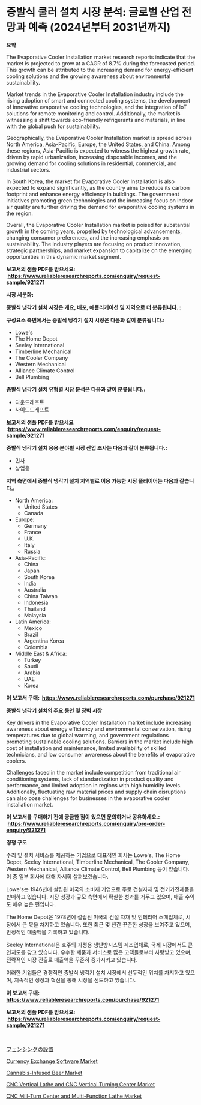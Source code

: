 <p><h1>증발식 쿨러 설치 시장 분석: 글로벌 산업 전망과 예측 (2024년부터 2031년까지)</h1></p><p><strong>요약</strong></p>
<p><p>The Evaporative Cooler Installation market research reports indicate that the market is projected to grow at a CAGR of 8.7% during the forecasted period. This growth can be attributed to the increasing demand for energy-efficient cooling solutions and the growing awareness about environmental sustainability.</p><p>Market trends in the Evaporative Cooler Installation industry include the rising adoption of smart and connected cooling systems, the development of innovative evaporative cooling technologies, and the integration of IoT solutions for remote monitoring and control. Additionally, the market is witnessing a shift towards eco-friendly refrigerants and materials, in line with the global push for sustainability.</p><p>Geographically, the Evaporative Cooler Installation market is spread across North America, Asia-Pacific, Europe, the United States, and China. Among these regions, Asia-Pacific is expected to witness the highest growth rate, driven by rapid urbanization, increasing disposable incomes, and the growing demand for cooling solutions in residential, commercial, and industrial sectors.</p><p>In South Korea, the market for Evaporative Cooler Installation is also expected to expand significantly, as the country aims to reduce its carbon footprint and enhance energy efficiency in buildings. The government initiatives promoting green technologies and the increasing focus on indoor air quality are further driving the demand for evaporative cooling systems in the region.</p><p>Overall, the Evaporative Cooler Installation market is poised for substantial growth in the coming years, propelled by technological advancements, changing consumer preferences, and the increasing emphasis on sustainability. The industry players are focusing on product innovation, strategic partnerships, and market expansion to capitalize on the emerging opportunities in this dynamic market segment.</p></p>
<p><strong>보고서의 샘플 PDF를 받으세요: &nbsp;<a href="https://www.reliableresearchreports.com/enquiry/request-sample/921271">https://www.reliableresearchreports.com/enquiry/request-sample/921271</a></strong></p>
<p><strong>시장 세분화:</strong></p>
<p><strong> 증발식 냉각기 설치 시장은 개요, 배포, 애플리케이션 및 지역으로 더 분류됩니다. :</strong></p>
<p><strong>구성요소 측면에서는 증발식 냉각기 설치 시장은 다음과 같이 분류됩니다.:</strong></p>
<p><ul><li>Lowe's</li><li>The Home Depot</li><li>Seeley International</li><li>Timberline Mechanical</li><li>The Cooler Company</li><li>Western Mechanical</li><li>Alliance Climate Control</li><li>Bell Plumbing</li></ul></p>
<p><strong> 증발식 냉각기 설치 유형별 시장 분석은 다음과 같이 분류됩니다.:</strong></p>
<p><ul><li>다운드래프트</li><li>사이드드래프트</li></ul></p>
<p><strong>보고서의 샘플 PDF를 받으세요 :<a href="https://www.reliableresearchreports.com/enquiry/request-sample/921271">https://www.reliableresearchreports.com/enquiry/request-sample/921271</a></strong></p>
<p><strong> 증발식 냉각기 설치 응용 분야별 시장 산업 조사는 다음과 같이 분류됩니다.:</strong></p>
<p><ul><li>민사</li><li>상업용</li></ul></p>
<p><strong>지역 측면에서 증발식 냉각기 설치 지역별로 이용 가능한 시장 플레이어는 다음과 같습니다.:</strong></p>
<p><ul>
    <li>
        North America:
        <ul>
            <li>United States</li>
            <li>Canada</li>
        </ul>
    </li>
    <li>
        Europe:
        <ul>
            <li>Germany</li>
            <li>France</li>
            <li>U.K.</li>
            <li>Italy</li>
            <li>Russia</li>
        </ul>
    </li>
    <li>
        Asia-Pacific:
        <ul>
            <li>China</li>
            <li>Japan</li>
            <li>South Korea</li>
            <li>India</li>
            <li>Australia</li>
            <li>China Taiwan</li>
            <li>Indonesia</li>
            <li>Thailand</li>
            <li>Malaysia</li>
        </ul>
    </li>
    <li>
        Latin America:
        <ul>
            <li>Mexico</li>
            <li>Brazil</li>
            <li>Argentina Korea</li>
            <li>Colombia</li>
        </ul>
    </li>
    <li>
        Middle East & Africa:
        <ul>
            <li>Turkey</li>
            <li>Saudi</li>
            <li>Arabia</li>
            <li>UAE</li>
            <li>Korea</li>
        </ul>
    </li>
    </ul></p>
<p><strong>이 보고서 구매: &nbsp;<a href="https://www.reliableresearchreports.com/purchase/921271">https://www.reliableresearchreports.com/purchase/921271</a></strong></p>
<p><strong>증발식 냉각기 설치의 주요 동인 및 장벽 시장</strong></p>
<p><p>Key drivers in the Evaporative Cooler Installation market include increasing awareness about energy efficiency and environmental conservation, rising temperatures due to global warming, and government regulations promoting sustainable cooling solutions. Barriers in the market include high cost of installation and maintenance, limited availability of skilled technicians, and low consumer awareness about the benefits of evaporative coolers.</p><p>Challenges faced in the market include competition from traditional air conditioning systems, lack of standardization in product quality and performance, and limited adoption in regions with high humidity levels. Additionally, fluctuating raw material prices and supply chain disruptions can also pose challenges for businesses in the evaporative cooler installation market.</p></p>
<p><strong>이 보고서를 구매하기 전에 궁금한 점이 있으면 문의하거나 공유하세요.: &nbsp;<a href="https://www.reliableresearchreports.com/enquiry/pre-order-enquiry/921271">https://www.reliableresearchreports.com/enquiry/pre-order-enquiry/921271</a></strong></p>
<p><strong>경쟁 구도</strong></p>
<p><p>수리 및 설치 서비스를 제공하는 기업으로 대표적인 회사는 Lowe's, The Home Depot, Seeley International, Timberline Mechanical, The Cooler Company, Western Mechanical, Alliance Climate Control, Bell Plumbing 등이 있습니다. 이 중 일부 회사에 대해 자세히 살펴보겠습니다.</p><p>Lowe's는 1946년에 설립된 미국의 소비재 기업으로 주로 건설자재 및 전기가전제품을 판매하고 있습니다. 시장 성장과 규모 측면에서 확실한 성과를 거두고 있으며, 매출 수익도 매우 높은 편입니다.</p><p>The Home Depot은 1978년에 설립된 미국의 건설 자재 및 인테리어 소매업체로, 시장에서 큰 몫을 차지하고 있습니다. 또한 최근 몇 년간 꾸준한 성장을 보여주고 있으며, 안정적인 매출액을 기록하고 있습니다.</p><p>Seeley International은 호주의 가정용 냉난방시스템 제조업체로, 국제 시장에서도 큰 인지도를 갖고 있습니다. 우수한 제품과 서비스로 많은 고객들로부터 사랑받고 있으며, 전략적인 시장 진출로 매출액을 꾸준히 증가시키고 있습니다.</p><p>이러한 기업들은 경쟁적인 증발식 냉각기 설치 시장에서 선두적인 위치를 차지하고 있으며, 지속적인 성장과 혁신을 통해 시장을 선도하고 있습니다.</p></p>
<p><strong>이 보고서 구매: &nbsp; <a href="https://www.reliableresearchreports.com/purchase/921271">https://www.reliableresearchreports.com/purchase/921271</a></strong></p>
<p><strong>보고서의 샘플 PDF를 받으세요: &nbsp;<a href="https://www.reliableresearchreports.com/enquiry/request-sample/921271">https://www.reliableresearchreports.com/enquiry/request-sample/921271</a></strong><strong></strong></p>
<p>&nbsp;</p>
<p><p><a href="https://github.com/mohamedbakry57/Market-Research-Report-List-2/blob/main/5494931182093.md">フェンシングの設置</a></p><p><a href="https://github.com/marloy8/Market-Research-Report-List-3/blob/main/currency-exchange-software-market.md">Currency Exchange Software Market</a></p><p><a href="https://github.com/jj19131/Market-Research-Report-List-1/blob/main/cannabis-infused-beer-market.md">Cannabis-Infused Beer Market</a></p><p><a href="https://issuu.com/reportprime-2/docs/cnc-vertical-lathe-and-cnc-vertical-turning-center">CNC Vertical Lathe and CNC Vertical Turning Center Market</a></p><p><a href="https://issuu.com/reportprime-2/docs/cnc-mill-turn-center-and-multi-function-lathe-mark">CNC Mill-Turn Center and Multi-Function Lathe Market</a></p></p>